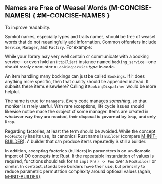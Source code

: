 ﻿<!-- Copyright (c) Microsoft Corporation. Licensed under the MIT license. -->

## Names are Free of Weasel Words (M-CONCISE-NAMES) { #M-CONCISE-NAMES }

<why>To improve readability.</why>
<guideline-status><draft/></guideline-status>

Symbol names, especially types and traits names, should be free of weasel words that do not meaningfully
add information. Common offenders include `Service`, `Manager`, and `Factory`. For example:

While your library may very well contain or communicate with a booking service&mdash;or even hold an `HttpClient`
instance named `booking_service`&mdash;one should rarely encounter a `BookingService` _type_ in code.

An item handling many bookings can just be called `Bookings`. If it does anything more specific, then that quality
should be appended instead. It submits these items elsewhere? Calling it `BookingDispatcher` would be more helpful.

The same is true for `Manager`s. Every code manages _something_, so that moniker is rarely useful. With rare
exceptions, life cycle issues should likewise not be made the subject of some manager. Items are created in whatever
way they are needed, their disposal is governed by `Drop`, and only `Drop`.

Regarding factories, at least the term should be avoided. While the concept `FooFactory` has its use, its canonical
Rust name is `Builder` (compare [M-INIT-BUILDER](/guidelines/libs/ux/#M-INIT-BUILDER)). A builder that can produce items repeatedly is still a builder.

In addition, accepting factories (builders) in parameters is an unidiomatic import of OO concepts into Rust. If the
repeatable instantiation of values is required, functions should ask for an `impl Fn() -> Foo` over a `FooBuilder` or
similar. In contrast, standalone builders have their use, but primarily to reduce parametric permutation complexity
around optional values (again, [M-INIT-BUILDER](/guidelines/libs/ux/#M-INIT-BUILDER)).
